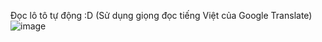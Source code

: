 Đọc lô tô tự động :D (Sử dụng giọng đọc tiếng Việt của Google Translate)
![image](https://github.com/phucvien2511/loto-reader/assets/92365980/9f341218-4f8b-46ce-9cbe-a88c8f879e9f)
